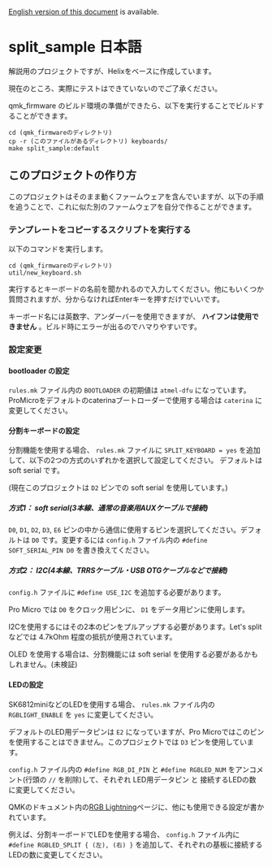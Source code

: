 [English version of this document](readme.md) is available.

# split_sample 日本語

解説用のプロジェクトですが、Helixをベースに作成しています。

現在のところ、実際にテストはできていないのでご了承ください。

qmk_firmware のビルド環境の準備ができたら、以下を実行することでビルドすることができます。

    cd (qmk_firmwareのディレクトリ)
    cp -r (このファイルがあるディレクトリ) keyboards/
    make split_sample:default

## このプロジェクトの作り方

このプロジェクトはそのまま動くファームウェアを含んでいますが、以下の手順を追うことで、これに似た別のファームウェアを自分で作ることができます。

### テンプレートをコピーするスクリプトを実行する

以下のコマンドを実行します。

    cd (qmk_firmwareのディレクトリ)
    util/new_keyboard.sh

実行するとキーボードの名前を聞かれるので入力してください。他にもいくつか質問されますが、分からなければEnterキーを押すだけでいいです。

キーボード名には英数字、アンダーバーを使用できますが、 **ハイフンは使用できません** 。ビルド時にエラーが出るのでハマりやすいです。

### 設定変更

#### bootloader の設定

`rules.mk` ファイル内の `BOOTLOADER` の初期値は `atmel-dfu` になっています。ProMicroをデフォルトのcaterinaブートローダーで使用する場合は `caterina` に変更してください。

#### 分割キーボードの設定

分割機能を使用する場合、  `rules.mk` ファイルに `SPLIT_KEYBOARD = yes` を追加して、以下の2つの方式のいずれかを選択して設定してください。 デフォルトは soft serial です。

(現在このプロジェクトは `D2` ピンでの soft serial を使用しています。)

##### 方式1： soft serial(3本線、通常の音楽用AUXケーブルで接続)

`D0`, `D1`, `D2`, `D3`, `E6` ピンの中から通信に使用するピンを選択してください。デフォルトは `D0` です。変更するには `config.h` ファイル内の `#define SOFT_SERIAL_PIN D0` を書き換えてください。

##### 方式2： I2C(4本線、TRRSケーブル・USB OTGケーブルなどで接続)

`config.h` ファイルに `#define USE_I2C` を追加する必要があります。

Pro Micro では `D0` をクロック用ピンに、 `D1` をデータ用ピンに使用します。

I2Cを使用するにはその2本のピンをプルアップする必要があります。Let's split などでは 4.7kOhm 程度の抵抗が使用されています。

OLED を使用する場合は、分割機能には soft serial を使用する必要があるかもしれません。(未検証)

#### LEDの設定

SK6812miniなどのLEDを使用する場合、 `rules.mk` ファイル内の `RGBLIGHT_ENABLE` を `yes` に変更してください。

デフォルトのLED用データピンは `E2` になっていますが、Pro Microではこのピンを使用することはできません。このプロジェクトでは `D3` ピンを使用しています。

`config.h` ファイル内の `#define RGB_DI_PIN` と `#define RGBLED_NUM` をアンコメント(行頭の `//` を削除)して、それぞれ LED用データピン と 接続するLEDの数 に変更してください。

QMKのドキュメント内の[RGB Lightning](https://beta.docs.qmk.fm/features/feature_rgblight)ページに、他にも使用できる設定が書かれています。

例えば、分割キーボードでLEDを使用する場合、 `config.h` ファイル内に `#define RGBLED_SPLIT { (左), (右) }` を追加して、それぞれの基板に接続するLEDの数に変更してください。
